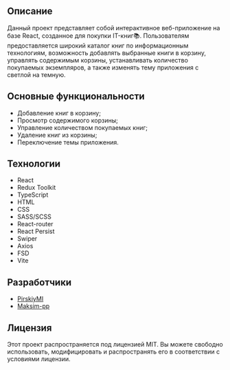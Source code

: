 ## Описание

Данный проект представляет собой интерактивное веб-приложение на базе React, созданное для покупки IT-книг📚. Пользователям предоставляется широкий каталог книг по информационным технологиям, возможность добавлять выбранные книги в корзину, управлять содержимым корзины, устанавливать количество покупаемых экземпляров, а также изменять тему приложения с светлой на темную. 


## Основные функциональности

- Добавление книг в корзину;
- Просмотр содержимого корзины;
- Управление количеством покупаемых книг;
- Удаление книг из корзины;
- Переключение темы приложения.

## Технологии

- React
- Redux Toolkit
- TypeScript
- HTML
- CSS
- SASS/SCSS
- React-router
- React Persist
- Swiper
- Axios
- FSD
- Vite

## Разработчики

- [PirskiyMI](https://github.com/PirskiyMI)
- [Maksim-pp](https://github.com/Maksim-pp)
  
## Лицензия 

Этот проект распространяется под лицензией MIT. Вы можете свободно использовать, модифицировать и распространять его в соответствии с условиями лицензии.
